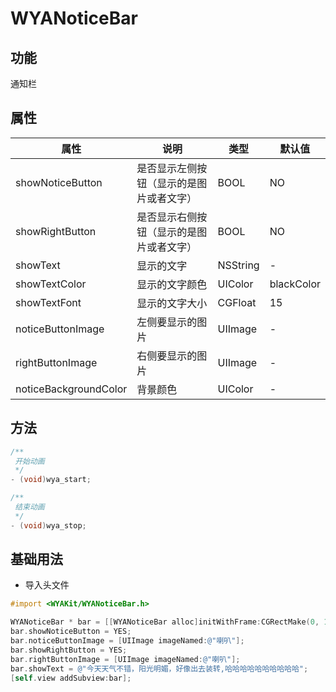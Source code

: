 # WYANoticeBar

## 功能

通知栏

## 属性

属性 | 说明 | 类型 | 默认值
---|---|---|---
showNoticeButton|是否显示左侧按钮（显示的是图片或者文字）|BOOL|NO
showRightButton|是否显示右侧按钮（显示的是图片或者文字）|BOOL|NO
showText|显示的文字|NSString|-
showTextColor|显示的文字颜色|UIColor|blackColor
showTextFont|显示的文字大小|CGFloat|15
noticeButtonImage|左侧要显示的图片|UIImage|-
rightButtonImage|右侧要显示的图片|UIImage|-
noticeBackgroundColor|背景颜色|UIColor|-

## 方法

```objective-c
/**
 开始动画
 */
- (void)wya_start;

/**
 结束动画
 */
- (void)wya_stop;
```

## 基础用法

* 导入头文件

```objective-c
#import <WYAKit/WYANoticeBar.h>
```
```objective-c
WYANoticeBar * bar = [[WYANoticeBar alloc]initWithFrame:CGRectMake(0, 100, self.view.frame.size.width, 30)];
bar.showNoticeButton = YES;
bar.noticeButtonImage = [UIImage imageNamed:@"喇叭"];
bar.showRightButton = YES;
bar.rightButtonImage = [UIImage imageNamed:@"喇叭"];
bar.showText = @"今天天气不错，阳光明媚，好像出去装转,哈哈哈哈哈哈哈哈哈哈";
[self.view addSubview:bar];
```


